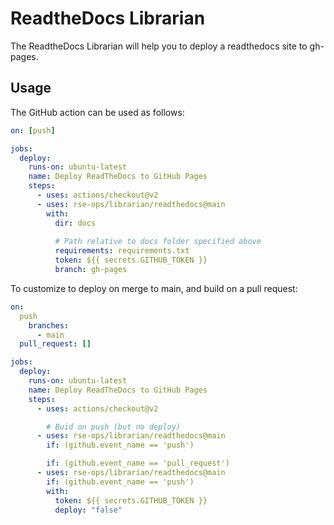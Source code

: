 # ReadtheDocs Librarian

The ReadtheDocs Librarian will help you to deploy a readthedocs site to gh-pages.

## Usage

The GitHub action can be used as follows:

```yaml
on: [push]

jobs:
  deploy:
    runs-on: ubuntu-latest
    name: Deploy ReadTheDocs to GitHub Pages
    steps:
      - uses: actions/checkout@v2
      - uses: rse-ops/librarian/readthedocs@main
        with:        
          dir: docs
          
          # Path relative to docs folder specified above
          requirements: requirements.txt 
          token: ${{ secrets.GITHUB_TOKEN }} 
          branch: gh-pages 
```

To customize to deploy on merge to main, and build on a pull request:


```yaml
on: 
  push
    branches:
      - main  
  pull_request: []

jobs:
  deploy:
    runs-on: ubuntu-latest
    name: Deploy ReadTheDocs to GitHub Pages
    steps:
      - uses: actions/checkout@v2

        # Buid on push (but no deploy)
      - uses: rse-ops/librarian/readthedocs@main
        if: (github.event_name == 'push')

        if: (github.event_name == 'pull_request')
      - uses: rse-ops/librarian/readthedocs@main
        if: (github.event_name == 'push')
        with:        
          token: ${{ secrets.GITHUB_TOKEN }} 
          deploy: "false"
```



